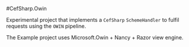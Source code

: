 #CefSharp.Owin

Experimental project that implements a `CefSharp` `SchemeHandler` to fulfil requests using the `OWIN` pipeline.

The Example project uses Microsoft.Owin + Nancy + Razor view engine.
